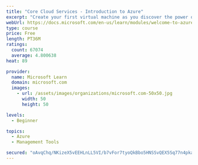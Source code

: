 ```yaml
---
title: "Core Cloud Services - Introduction to Azure"
excerpt: "Create your first virtual machine as you discover the power of Azure cloud computing and storage, along with services that help you explore new software paradigms."
webUrl: https://docs.microsoft.com/en-us/learn/modules/welcome-to-azure/
type: course
price: Free
length: PT36M
ratings:
  count: 67074
  average: 4.800638
heat: 89

provider:
  name: Microsoft Learn
  domain: microsoft.com
  images:
    - url: /assets/images/organizations/microsoft.com-50x50.jpg
      width: 50
      height: 50

levels:
  - Beginner

topics:
  - Azure
  - Management Tools

secured: "oAvqChq/NKizeX5vEEHLnLL5VI/b7vFor7tyoQkBbo5HNSSvQEX5Sq77n4pkathY2cXwszAe79Ix+bZymIeM9SAlGXD6sLhiZ5BXSq82JPvFlRVMdpXMbMTSgSOZitVBfMMaVGQqSf0hvvdAsUQg29HOMf12ryiBdPKCz5ulPQ0f/vBPVpBc2zmrxN+RFUa706Q0+VS0I3dSKBSXtylNoVBaTfphFS1fkq7dPZrhJX0moWgJ8HwWK2gmYc5ANkbYJLbh5IucCVCXK74bx7dJh6atStFb5jj5u7rinlIsR7wQn9sf9HSFE+2bVyBF5uHBO7RtKvPiy1O5ARYIvXIT/PbyVzRejc7dtVHjpoQMkgwNZoBnCVDxrKZ0FSIlwwJStndMn6LXxgnurynEqr4CBk/SVqKd1IVPBHJEQfdDSwkPTpKO9ijlPjtSEibIu7jn;GAWKDfmXJOHhXmThIhdMWQ=="
---
```


